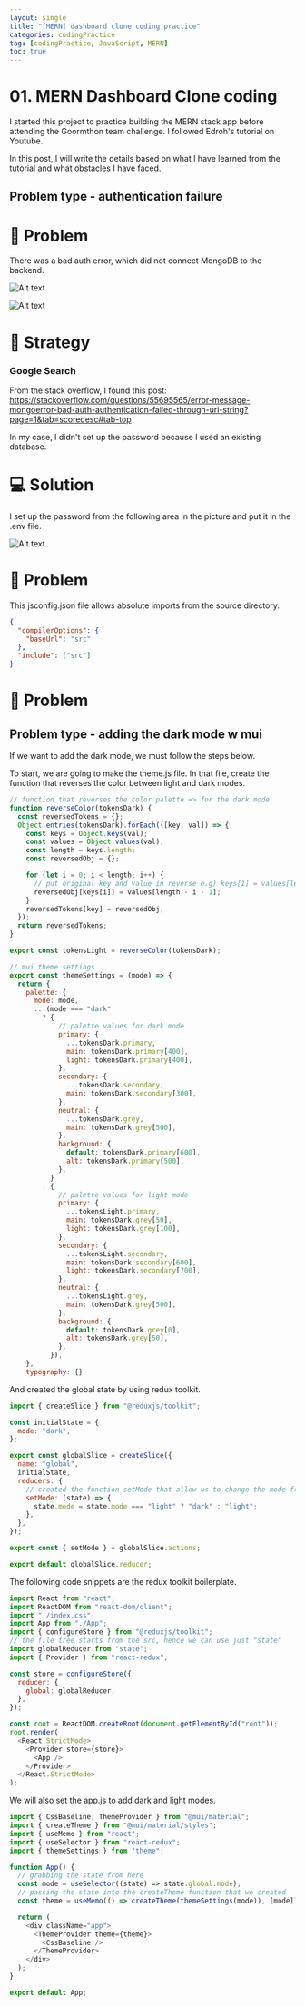 ```yaml
---
layout: single
title: "[MERN] dashboard clone coding practice"
categories: codingPractice
tag: [codingPractice, JavaScript, MERN]
toc: true
---
```


# 01. MERN Dashboard Clone coding

I started this project to practice building the MERN stack app before attending the Goormthon team challenge. I followed Edroh's tutorial on Youtube.

In this post, I will write the details based on what I have learned from the tutorial and what obstacles I have faced.

## Problem type - authentication failure

# 🧩 Problem

There was a bad auth error, which did not connect MongoDB to the backend.

![Alt text](</images/2023-09-18-dashboard_MERN/Screenshot 2023-09-18 at 11.07.22 PM.png>)

![Alt text](</images/2023-09-18-dashboard_MERN/Screenshot 2023-09-18 at 11.09.17 PM.png>)

# 🎯 Strategy

### Google Search

From the stack overflow, I found this post:
https://stackoverflow.com/questions/55695565/error-message-mongoerror-bad-auth-authentication-failed-through-uri-string?page=1&tab=scoredesc#tab-top

In my case, I didn't set up the password because I used an existing database.

# 💻 Solution

I set up the password from the following area in the picture and put it in the .env file.

![Alt text](</images/2023-09-18-dashboard_MERN/Screenshot 2023-09-18 at 11.14.31 PM.png>)

# 🧩 Problem

This jsconfig.json file allows absolute imports from the source directory.

```json
{
  "compilerOptions": {
    "baseUrl": "src"
  },
  "include": ["src"]
}
```

# 🧩 Problem

## Problem type - adding the dark mode w mui

If we want to add the dark mode, we must follow the steps below.

To start, we are going to make the theme.js file. In that file, create the function that reverses the color between light and dark modes.

```js
// function that reverses the color palette => for the dark mode
function reverseColor(tokensDark) {
  const reversedTokens = {};
  Object.entries(tokensDark).forEach(([key, val]) => {
    const keys = Object.keys(val);
    const values = Object.values(val);
    const length = keys.length;
    const reversedObj = {};

    for (let i = 0; i < length; i++) {
      // put original key and value in reverse e.g) keys[1] = values[length - 1 - 1]
      reversedObj[keys[i]] = values[length - i - 1];
    }
    reversedTokens[key] = reversedObj;
  });
  return reversedTokens;
}

export const tokensLight = reverseColor(tokensDark);

// mui theme settings
export const themeSettings = (mode) => {
  return {
    palette: {
      mode: mode,
      ...(mode === "dark"
        ? {
            // palette values for dark mode
            primary: {
              ...tokensDark.primary,
              main: tokensDark.primary[400],
              light: tokensDark.primary[400],
            },
            secondary: {
              ...tokensDark.secondary,
              main: tokensDark.secondary[300],
            },
            neutral: {
              ...tokensDark.grey,
              main: tokensDark.grey[500],
            },
            background: {
              default: tokensDark.primary[600],
              alt: tokensDark.primary[500],
            },
          }
        : {
            // palette values for light mode
            primary: {
              ...tokensLight.primary,
              main: tokensDark.grey[50],
              light: tokensDark.grey[100],
            },
            secondary: {
              ...tokensLight.secondary,
              main: tokensDark.secondary[600],
              light: tokensDark.secondary[700],
            },
            neutral: {
              ...tokensLight.grey,
              main: tokensDark.grey[500],
            },
            background: {
              default: tokensDark.grey[0],
              alt: tokensDark.grey[50],
            },
          }),
    },
    typography: {}
```

And created the global state by using redux toolkit.

```js
import { createSlice } from "@reduxjs/toolkit";

const initialState = {
  mode: "dark",
};

export const globalSlice = createSlice({
  name: "global",
  initialState,
  reducers: {
    // created the function setMode that allow us to change the mode from dark to light(functions that change the global state)
    setMode: (state) => {
      state.mode = state.mode === "light" ? "dark" : "light";
    },
  },
});

export const { setMode } = globalSlice.actions;

export default globalSlice.reducer;
```

The following code snippets are the redux toolkit boilerplate.

```js
import React from "react";
import ReactDOM from "react-dom/client";
import "./index.css";
import App from "./App";
import { configureStore } from "@reduxjs/toolkit";
// the file tree starts from the src, hence we can use just "state"
import globalReducer from "state";
import { Provider } from "react-redux";

const store = configureStore({
  reducer: {
    global: globalReducer,
  },
});

const root = ReactDOM.createRoot(document.getElementById("root"));
root.render(
  <React.StrictMode>
    <Provider store={store}>
      <App />
    </Provider>
  </React.StrictMode>
);
```

We will also set the app.js to add dark and light modes.

```js
import { CssBaseline, ThemeProvider } from "@mui/material";
import { createTheme } from "@mui/material/styles";
import { useMemo } from "react";
import { useSelector } from "react-redux";
import { themeSettings } from "theme";

function App() {
  // grabbing the state from here
  const mode = useSelector((state) => state.global.mode);
  // passing the state into the createTheme function that we created
  const theme = useMemo(() => createTheme(themeSettings(mode)), [mode]);

  return (
    <div className="app">
      <ThemeProvider theme={theme}>
        <CssBaseline />
      </ThemeProvider>
    </div>
  );
}

export default App;
```
